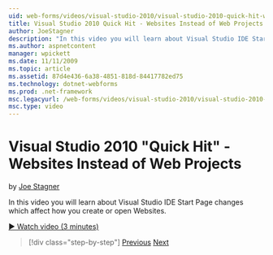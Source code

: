 ```yaml
---
uid: web-forms/videos/visual-studio-2010/visual-studio-2010-quick-hit-websites-instead-of-web-projects
title: Visual Studio 2010 Quick Hit - Websites Instead of Web Projects | Microsoft Docs
author: JoeStagner
description: "In this video you will learn about Visual Studio IDE Start Page changes which affect how you create or open Websites."
ms.author: aspnetcontent
manager: wpickett
ms.date: 11/11/2009
ms.topic: article
ms.assetid: 87d4e436-6a38-4851-818d-84417782ed75
ms.technology: dotnet-webforms
ms.prod: .net-framework
msc.legacyurl: /web-forms/videos/visual-studio-2010/visual-studio-2010-quick-hit-websites-instead-of-web-projects
msc.type: video
---
```

Visual Studio 2010 "Quick Hit" - Websites Instead of Web Projects
====================
by [Joe Stagner](https://github.com/JoeStagner)

In this video you will learn about Visual Studio IDE Start Page changes which affect how you create or open Websites. 

[&#9654; Watch video (3 minutes)](https://channel9.msdn.com/Blogs/ASP-NET-Site-Videos/visual-studio-2010-quick-hit-websites-instead-of-web-projects)

> [!div class="step-by-step"]
> [Previous](visual-studio-2010-quick-hit-new-multi-targeting.md)
> [Next](visual-studio-2010-quick-hit-snippets-intellisense.md)
